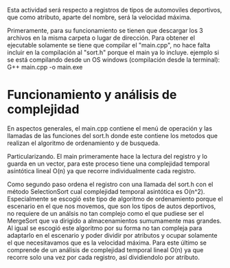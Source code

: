 Esta actividad será respecto a registros de tipos de automoviles deportivos, que como atributo, aparte del nombre, será la velocidad máxima.

Primeramente, para su funcionamiento se tienen que descargar los 3 archivos en la misma carpeta o lugar de dirección.
Para obtener el ejecutable solamente se tiene que compilar el "main.cpp", no hace falta incluir en la compilación al "sort.h" porque el main ya lo incluye.
ejemplo si se está compilando desde un OS windows (compilación desde la terminal): G++ main.cpp -o main.exe

# Funcionamiento y análisis de complejidad

En aspectos generales, el main.cpp contiene el menú de operación y las llamadas de las funciones del sort.h donde este contiene los metodos que realizan el algoritmo de ordenamiento y de busqueda.

Particularizando. El main primeramente hace la lectura del registro y lo guarda en un vector, para este proceso tiene una complejidad temporal asíntótica lineal O(n) ya que recorre individualmente cada registro.

Como segundo paso ordena el registro con una llamada del sort.h con el método SelectionSort cual complejidad temporal asintótica es O(n^2). Especialmente se escogió este tipo de algoritmo de ordenamiento porque el escenario en el que nos movemos, que son los tipos de autos deportivos, no requiere de un análsis no tan complejo como el que pudiese ser el MergeSort que va dirigido a almacenamientos sumumamente mas grandes. Al igual se escogió este algoritmo por su forma no tan compleja para adaptarlo en el escenario y poder dividir por atributos y ocupar solamente el que necesitavamos que es la velocidad máxima. Para este último se comprende de un análisis de complejidad temporal lineal O(n) ya que recorre solo una vez por cada registro, así dividiendolo por atributo.

